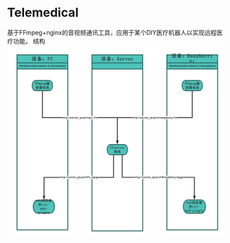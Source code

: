 # Telemedical
基于FFmpeg+nginx的音视频通讯工具，应用于某个DIY医疗机器人以实现远程医疗功能。
结构
![image](https://github.com/zengyuxiu/Telemedical/blob/master/pic/%E8%A7%86%E9%A2%91%E4%BC%9A%E8%AE%AE%E6%96%B9%E6%A1%88(1).png)
